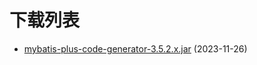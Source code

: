 # 下载列表

- [mybatis-plus-code-generator-3.5.2.x.jar](https://download.csdn.net/download/qq_28336351/84042963) (2023-11-26)
